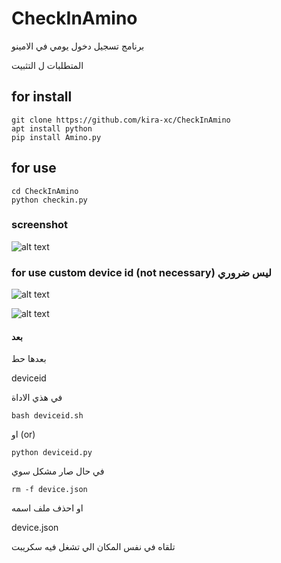 # CheckInAmino

برنامج تسجيل دخول يومي في الامينو 

المتطلبات ل التثبيت 

## for install 
```
git clone https://github.com/kira-xc/CheckInAmino
apt install python
pip install Amino.py
```
## for use
```
cd CheckInAmino
python checkin.py
```
### screenshot 

![alt text](https://i.ibb.co/CHX8wrN/Screenshot-20201013-192528.png)
### for use custom device id (not necessary) ليس ضروري


![alt text](https://i.ibb.co/VTD5cCN/IMG-20201013-185831-184.jpg)


   ![alt text](https://i.ibb.co/cJRvH4Q/IMG-20201013-185845-305.jpg)






#### بعد 
بعدها حط

   
deviceid

   
في هذي الاداة
```
bash deviceid.sh
```
او (or) 

```
python deviceid.py
```

في حال صار مشكل سوي 

```
rm -f device.json
```
او احذف ملف اسمه 
   
device.json 

   
تلقاه في نفس المكان الي تشغل فيه سكريبت 

